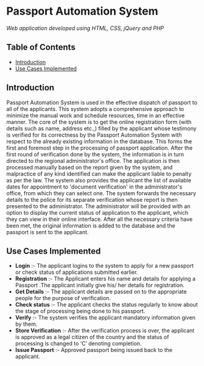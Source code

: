 # Passport Automation System

*Web application developed using HTML, CSS, jQuery and PHP*

## Table of Contents

- [Introduction](https://github.com/cfts-mkb/pas#introduction)
- [Use Cases Implemented](https://github.com/cfts-mkb/pas#use-cases-implemented)

## Introduction

Passport Automation System is used in the effective dispatch of passport to all of the applicants. This system adopts a comprehensive approach to minimize the manual work and schedule resources, time in an effective  manner. The core of the system is to get the online registration form (with details such as name, address etc.,) filled by the applicant whose testimony is verified for its correctness by the Passport Automation System with respect to the already existing information in the database. This forms the first and foremost step in the processing of passport application. After the first round of verification done by the system, the information is in turn directed to the regional administrator's  office. The application is then processed manually based on the report given by the system, and malpractice of any kind  identified can make the applicant liable to penalty as per the law. The system also provides the applicant the list of available dates for appointment to 'document verification' in the administrator's office, from which they can select one. The system forwards the necessary details to the police for its separate verification whose report is then presented to the administrator. The administrator will be provided with an option to display the current status of application to the applicant, which they can view in their online interface. After all the necessary criteria have been met, the original information is added to the database and the passport is sent to the applicant.

## Use Cases Implemented

- **Login** :- The applicant logins to the system to apply for a new passport or check status of applications submitted earlier.
- **Registration** :- The Applicant enters his name and details for applying a Passport .The applicant initially give his/ her details for registration.
- **Get Details** :- The applicant details are passed on to the appropriate people for the purpose of verification.
- **Check status** :- The applicant checks the status regularly to know about the stage of processing being done to his passport.
- **Verify** :- The system verifies the applicant mandatory information given by them.
- **Store Verification** :- After the verification process is over, the applicant is approved as a legal citizen of the country and the status of processing is changed to ‘C’ denoting completion.
- **Issue Passport** :- Approved passport being issued back to the applicant.
